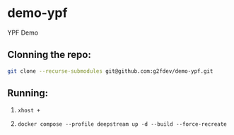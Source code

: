 # demo-ypf
YPF Demo

## Clonning the repo:
```bash
git clone --recurse-submodules git@github.com:g2fdev/demo-ypf.git
```

## Running:

1. `xhost +`

2. `docker compose --profile deepstream up -d --build --force-recreate`


